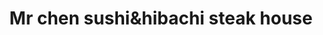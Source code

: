 ---
layout: place
title: "Mr chen sushi&hibachi steak house"
permalink: /colorado/loveland/mr-chen-sushi-hibachi-steak-house.html
stateAbbr: CO
stateName: Colorado
cityName: Loveland
seo:
  name: "Mr chen sushi&hibachi steak house"
  type: Restaurant
  links: https://www.mrchensushihibachisteakhouse.com/?utm_source=gmb&utm_medium=website
description: "Mr chen sushi&hibachi steak house serves delicious sushi in Loveland, Colorado. Try fresh Japanese dishes for a great dining experience. "
place_id: ChIJtZXZxddTaYcRYEZMrmheehM
photos:
  - name: >-
      places/ChIJtZXZxddTaYcRYEZMrmheehM/photos/AeeoHcKVzWfgYYoqX0VlV28K3MAOGgzdPndd9nIwlljRytsBbSjQnx3wElZIgbFrH3lQDL0964q5Tv5icWLNT7rqDHL32YClI46w8qMJvhCAwLhfOGHGimuRE9mGuoDig8C5Hnq5fCJtNkVQ4R-JRoFcZ2BLTarI7GjYjvCJXr74SKFN9Gshev9NSuqvsnci4LrWCayqpZB8HeurZcXLaf50JjSWfpYFcgDaZ7gD6rmQIUc8scy-UOkQo67i0vLvKClSPOnxI9EGqJk7PL5cQ7idBjFOpMz9uBWCKwD6rtIDUs4ewQpUPlxLBJC6nsdyrcaUth4-iCtTxK0_zFvu2hTrcJc7BQmgqI4cS3S_4HEvLUwee3et4JXOwnUTmWsmYD9F0UM9BiMwnDCQ62kx3jiLpNHCtQh8IJjfIJfCAVN4k75_Cg4
    widthPx: 4000
    heightPx: 3000
    authorAttributions:
      - displayName: David Mc
        uri: https://maps.google.com/maps/contrib/112194733301793576589
        photoUri: >-
          https://lh3.googleusercontent.com/a-/ALV-UjXySs0aOOJ_X6sBGql7TxevU4ihXvfwlOKKfF9YHlHMKeKr6rbU6g=s100-p-k-no-mo
    flagContentUri: >-
      https://www.google.com/local/imagery/report/?cb_client=maps_api_places.places_api&image_key=!1e10!2sCIHM0ogKEICAgIDel_HdkgE&hl=en-US
    googleMapsUri: >-
      https://www.google.com/maps/place//data=!3m4!1e2!3m2!1sCIHM0ogKEICAgIDel_HdkgE!2e10!4m2!3m1!1s0x876953d7c5d995b5:0x137a5e68ae4c4660
  - name: >-
      places/ChIJtZXZxddTaYcRYEZMrmheehM/photos/AeeoHcJL8mMUca1v1rvSWO6wXdGVJ2K6mfpUdZQurviOY4sbdaXeHdE313kOO6xICG90pa4_NoST5XXR0gjgwpqKMbF7p6PnqN5N855k4cxMAbjlg7cGJjQ2_XUwaZHFm0F3litawR_hpXIezheB6Emg1H3d-czMaP2hP7ysal0RrOOsaMNYIZZgtTTalNFohNEl2ioN7w-f0mqqtllKyHN8XrXzBTVzWdXz-wgeVvRXqSXerdym4cPmmdBwNNfVWkQsTCzNBddHianzkKhqOf8MJovYpOm2rMkwOobbYC2R2zW6pGw34QI3WMqqTgTw7j5zFWTjwwN0hleKopf1WsJvBr1I-bJIycoUWTLMpc0Ie_8iwQ8JZPnYXzHBmJTjxYIkfXkc_2xAuBjkqMwdimShv4XOWG94kJ5h6FVThJGSl-rX6Q
    widthPx: 4000
    heightPx: 3000
    authorAttributions:
      - displayName: marcus Ling
        uri: https://maps.google.com/maps/contrib/105707822979979517233
        photoUri: >-
          https://lh3.googleusercontent.com/a/ACg8ocJSb6l1hvdGHeKSDMXGfsDYk0bhfvZTNSbQcn_wacKcIyweEA=s100-p-k-no-mo
    flagContentUri: >-
      https://www.google.com/local/imagery/report/?cb_client=maps_api_places.places_api&image_key=!1e10!2sCIHM0ogKEICAgID2odGLMg&hl=en-US
    googleMapsUri: >-
      https://www.google.com/maps/place//data=!3m4!1e2!3m2!1sCIHM0ogKEICAgID2odGLMg!2e10!4m2!3m1!1s0x876953d7c5d995b5:0x137a5e68ae4c4660
  - name: >-
      places/ChIJtZXZxddTaYcRYEZMrmheehM/photos/AeeoHcIHVu5bvVEQjMhXrZJIkTlSfWdl_pa1DJyVgxCECyhNbXLDtaKNfVnVvUmDlsRGpRRMq3PeUtD7xGPP9Rd2cLBJ1nly9yeeqydUsE4lIZOxanXCElWOPVpnMk9NW4hVwfTTu7oU1fOMsuj5liLBxT1Ha57gMy7iP3ErxNys7TamgrnhI-OXzt5Q-0P_gTNKgslIJzlxH3ugExltU-dYsuYHF1iby7p9Iz6qKnb6c8dVxoc64OZK3oD9s2Hqh2rj_FLlM649SJsfvCMMZcfkCp7gERHCxZj2Bt-pwguZJMxy_4-VyGO2aCj23vxR7SujaENNZVkh45Fmkni0Iut5rMJZOviRsHxSNgnErAuG1C_ZqmTem0EdNkCakvY1Lz7K1bVQ5TRtILA1CGmj3kaDX9j3xKz2ZfZ79H8_mUCfgQGymQ
    widthPx: 3860
    heightPx: 2519
    authorAttributions:
      - displayName: Dr. Thomas Arnold
        uri: https://maps.google.com/maps/contrib/111323984310670848248
        photoUri: >-
          https://lh3.googleusercontent.com/a-/ALV-UjXj7tHgNXkXoLLkeLnQ44DgAZ96c4As4NKdiw4mdbOKcRC3kEIi6Q=s100-p-k-no-mo
    flagContentUri: >-
      https://www.google.com/local/imagery/report/?cb_client=maps_api_places.places_api&image_key=!1e10!2sCIHM0ogKEICAgIDnsfaNWg&hl=en-US
    googleMapsUri: >-
      https://www.google.com/maps/place//data=!3m4!1e2!3m2!1sCIHM0ogKEICAgIDnsfaNWg!2e10!4m2!3m1!1s0x876953d7c5d995b5:0x137a5e68ae4c4660
  - name: >-
      places/ChIJtZXZxddTaYcRYEZMrmheehM/photos/AeeoHcKDiaEtC6H10yD7PMqsG5SVT4aWwCXfjYKlE8sXA_EGag84v-mwuHqaIOfJYEs6g7aSNYqjP6JvTfGXkG5b_SHKZpLHsbTEa4LktkczrJB3VrPCnE9p3RPDpVxMzg796Y96-mDulSUEJB2Ft5XVJF1eChhVnL6TKQt8MWzE7hZY7ItLxY44tY_vWt8m6YDfpIVOXaPQfTVKi13N7TtzhG0VitvJy_JhflpY6457IFg8sk4sm5Jgg9G4KdKDf0oFfG6-qg9gEdEaMhXrujEUFwIHQnFeW1TQPASc_mAKO-sgL327LlOlh2RlJLvf6Yt6wF33K7fhZ7ly3cRCM9MvbmgSHmmNSThISyELzxpnLekkjSqwM5vArivyaDid8oJ-7EGJ7QSnXPwizCzCRN2_alFmumwnY6k4DKTMNDdvg5pRVGFe
    widthPx: 4000
    heightPx: 3000
    authorAttributions:
      - displayName: Noktoy Vatsana
        uri: https://maps.google.com/maps/contrib/107713279417238512921
        photoUri: >-
          https://lh3.googleusercontent.com/a-/ALV-UjU8ggSUIVf1GvjjIGU8_AdYPpEBQq9AtTX7G6C8FYXZjziNi2bA=s100-p-k-no-mo
    flagContentUri: >-
      https://www.google.com/local/imagery/report/?cb_client=maps_api_places.places_api&image_key=!1e10!2sCIHM0ogKEICAgICbkeWH1QE&hl=en-US
    googleMapsUri: >-
      https://www.google.com/maps/place//data=!3m4!1e2!3m2!1sCIHM0ogKEICAgICbkeWH1QE!2e10!4m2!3m1!1s0x876953d7c5d995b5:0x137a5e68ae4c4660
  - name: >-
      places/ChIJtZXZxddTaYcRYEZMrmheehM/photos/AeeoHcKiqnpA9szNUg58WNgmiWSDKXCaQB0D4bWJvIl3qAEGog7cDOMfdMGC2pEsYoHrC98BC2wJ9olbhbBWQ91wXccOMH02MA-CnOGSc7ApskP8VyyCt6UZpWj-B4WYzOAuQ89rjzlt8QZcllmPpG-pkY4yMNtwhyeYGDQGEy1vuqAkFfpa5XDN2SOOlJaXQbDkD_5nUDpJq-YhAqk40uZsUZoe5vJ1ZMmQjAcRz8RmUvaQb4qqCXxMRtXYU4hbDkLJXZ1TA2PsGQSp10AoikDd1SRMKJgQcrND2X7kirpSDXc69ZkpyPg2iIco5tRGZzi5GQ54RXew_q1ewmf0FIXVgDMipSJ56qIf7W4U7J9dCo13h8QP9L_ciTUgGV8k2EHDi5edMVNu4eSPVHxpqv5bZgCqxu9cxzUzJQxfslykDImzwQ
    widthPx: 4800
    heightPx: 3600
    authorAttributions:
      - displayName: Cynthia R
        uri: https://maps.google.com/maps/contrib/114959691314135908366
        photoUri: >-
          https://lh3.googleusercontent.com/a-/ALV-UjU-Z74_Q-S1EaM5wznghTov6TvMpfR2SA7wmp5xkjgE0N8TqX4v=s100-p-k-no-mo
    flagContentUri: >-
      https://www.google.com/local/imagery/report/?cb_client=maps_api_places.places_api&image_key=!1e10!2sCIHM0ogKEICAgICXtaruMw&hl=en-US
    googleMapsUri: >-
      https://www.google.com/maps/place//data=!3m4!1e2!3m2!1sCIHM0ogKEICAgICXtaruMw!2e10!4m2!3m1!1s0x876953d7c5d995b5:0x137a5e68ae4c4660
  - name: >-
      places/ChIJtZXZxddTaYcRYEZMrmheehM/photos/AeeoHcIbbGMTpIy455bvpBQ3TupNTe1Af7y57G4wG6p81wdcYl_sUi2wOWCPFou3DFRfO9KOb7alyUl-D_cT8L5boNK-a3NbXxn-ahp49XrvcK__N1iiJdntpIhqUffxG-Sa_rVIQ2LQ3RybBmw1YXFEVKLGDetBsffHVDq2SLRE32KSD-CqvK6dqhwSU9d89NofNbRtCctfCwKT7pl2jJ6eaW9THu-ioMtbJwF9gGYyk0SywM6q80D-PAlsAZ7q5JAJZJtqPXT34sJ-rjJU-ZhB-s1Y2A7rUAQuthkZ-afCNW0ZLtZtL67l8VFTCqHmBKAxzjI4IdljMeY0rtEg0VGIpZfZ1ERknzuMJd__sfsWY12fxfpDq5CFXbAouan3BvDMHjCNIzut_vNZSfbsDzJMAewZwVsGf-fFUhik_xkke3TFh9Nm
    widthPx: 1517
    heightPx: 1179
    authorAttributions:
      - displayName: Cynthia R
        uri: https://maps.google.com/maps/contrib/114959691314135908366
        photoUri: >-
          https://lh3.googleusercontent.com/a-/ALV-UjU-Z74_Q-S1EaM5wznghTov6TvMpfR2SA7wmp5xkjgE0N8TqX4v=s100-p-k-no-mo
    flagContentUri: >-
      https://www.google.com/local/imagery/report/?cb_client=maps_api_places.places_api&image_key=!1e10!2sCIHM0ogKEICAgMCA0d_GhAE&hl=en-US
    googleMapsUri: >-
      https://www.google.com/maps/place//data=!3m4!1e2!3m2!1sCIHM0ogKEICAgMCA0d_GhAE!2e10!4m2!3m1!1s0x876953d7c5d995b5:0x137a5e68ae4c4660
  - name: >-
      places/ChIJtZXZxddTaYcRYEZMrmheehM/photos/AeeoHcLZqm1d1fPcbJRc1QmyblglxEeBFXMkwoNgFBHNeoyalXbkSL0KJqwTpILza8-VBO0xYEwXMWYIVvxgg4CqvEwWj2cWgb-IQgx1PRSj_LeVnRUfazwX6gNwE_BsdOUuBqd43JUeT2-vez9ZMU5qy7MQqnMwdjvwpItOgNYrmc0v_HCwI-Q5qzzYZfWoMjnmZP73MWSKiQnI2Z0Gfcs1MS8y_1qvoXcUBZ1X04xCWzxajVui6T2kltiyz1Qaeg7-RNzZltcwUz10t9FddTXhT8fCkCdGlxfP0uuL4LxNK7MWwDFQa9TUk3uHfoQxiRm9JQrJJCKZEd7KkA22lPbzDv0iWVy2OrB2UZ5KGJYzX4rpK-VI6IcY10sV_ZG9-ygcSntUDEmyACyMjp0p_7WMWnxqth-Fzg6dXZN1LPDRE-U
    widthPx: 4000
    heightPx: 3000
    authorAttributions:
      - displayName: Noktoy Vatsana
        uri: https://maps.google.com/maps/contrib/107713279417238512921
        photoUri: >-
          https://lh3.googleusercontent.com/a-/ALV-UjU8ggSUIVf1GvjjIGU8_AdYPpEBQq9AtTX7G6C8FYXZjziNi2bA=s100-p-k-no-mo
    flagContentUri: >-
      https://www.google.com/local/imagery/report/?cb_client=maps_api_places.places_api&image_key=!1e10!2sCIHM0ogKEICAgICbkeWHdQ&hl=en-US
    googleMapsUri: >-
      https://www.google.com/maps/place//data=!3m4!1e2!3m2!1sCIHM0ogKEICAgICbkeWHdQ!2e10!4m2!3m1!1s0x876953d7c5d995b5:0x137a5e68ae4c4660
  - name: >-
      places/ChIJtZXZxddTaYcRYEZMrmheehM/photos/AeeoHcLHoeFpGpHw7HsOVDZ01swwiRpFgl3OTe9l-N-WeNgLSb7l1ZagMqph7tNXZsJy9K12nUOXMDs8yXbxF100bro4LsP761LQl0TSghf3AuOacTXdd2DQXgyq6LVoKY9GTbGIkbi6HGIOAn6vFU5NoxJHPdvWOHKbj1h2RUAivir4_kFcOEe5mDAhuCWCZFTqCTogzPQYnzSQ0Rt8zoCNxwbWM9ubokBWVfR8HtCiclQuQaC0YJJ1ssya6f3xu4fNX4yhT2o7t8JSjuFrujPD1ywdD71DBR5rbnfv4G9UXyIi1hb2wvqMKiQQ-TokQ19SmIaxvC_ef9IGpMnGQk6650xZQBZJtKfPUhKXO9GinRoIDtWiDczpPSHQ3fJi5e0bvVyPKOhG5IwF_iTVvgcfYf4qQc90vXH0gCflVnz3rVpKnA
    widthPx: 1440
    heightPx: 1920
    authorAttributions:
      - displayName: G of Co
        uri: https://maps.google.com/maps/contrib/115007022176665292495
        photoUri: >-
          https://lh3.googleusercontent.com/a/ACg8ocIXSdKcJ6KpX13gMoqmMPzUHe8JieUN9DiIlIrMexlU1psTxpg=s100-p-k-no-mo
    flagContentUri: >-
      https://www.google.com/local/imagery/report/?cb_client=maps_api_places.places_api&image_key=!1e10!2sCIHM0ogKEICAgID_xpTESw&hl=en-US
    googleMapsUri: >-
      https://www.google.com/maps/place//data=!3m4!1e2!3m2!1sCIHM0ogKEICAgID_xpTESw!2e10!4m2!3m1!1s0x876953d7c5d995b5:0x137a5e68ae4c4660
  - name: >-
      places/ChIJtZXZxddTaYcRYEZMrmheehM/photos/AeeoHcL_30qIDMf9adyRh9S9GPmbveS2t0kIdIsZ9lWvmAPWtkB5zWoJAgr8F9pBuWQg0DN9Y0S7miUZ7mtu5xfZkKtzU_M4mvfiZBFmVrlr0sb_bpxABS89O1hmX53-ifNVskvnlk42HMZIZEZ1KKHp4ZG_f2zSKOsVrS9Id5Ga8SZOuD8NItHqleNjsZ8a8ibSxfcuPwCLDMlWG6aK5sSSuxZxHguJB6_YXZVr3GxIUgDkSNDsY3luz474e8w1Mc9WaNEmTPmZWsP-BJy-qI9ob1Gnx6zyzcUQLnferD_HBfqXLYZDysJKf4YC3USW73pQKonFJ5aa6-kC73g6lSdm3toBgoHtEjTJsj9UdAEcW8ey4jP-h1sb8j7VMGC3qV7fqSUFGRIR7L9QNl705DrORCE2TunfgShA14Luhra5lcIUrg
    widthPx: 3341
    heightPx: 3023
    authorAttributions:
      - displayName: Brianna
        uri: https://maps.google.com/maps/contrib/100199383643943868773
        photoUri: >-
          https://lh3.googleusercontent.com/a-/ALV-UjWE_OUwRs2CKLBU3cTwTihEAuwiYermWUUJ4HDQvZPgfCVGSrY=s100-p-k-no-mo
    flagContentUri: >-
      https://www.google.com/local/imagery/report/?cb_client=maps_api_places.places_api&image_key=!1e10!2sCIHM0ogKEICAgIC1-5zHXQ&hl=en-US
    googleMapsUri: >-
      https://www.google.com/maps/place//data=!3m4!1e2!3m2!1sCIHM0ogKEICAgIC1-5zHXQ!2e10!4m2!3m1!1s0x876953d7c5d995b5:0x137a5e68ae4c4660
  - name: >-
      places/ChIJtZXZxddTaYcRYEZMrmheehM/photos/AeeoHcKiSULU-3NLDfe0ChRScRnGNBA5Mrcr4VAqh8auKjz4jsktgMGTZAsTvxmzs_3EHxUxZUyJ_Of4L3-VfdKrxiz3WfZYY-JjUbPtsq0L1o1ssXy2Qz1KkNsbxDv2uGBD2xgVa2UE-QGylmLmZxWKbbeFxVIStb7tRkGucXEoI_a_MlqTBZofjimiHuR-dYWOoefKQBmI_uvIl4B_EzUzqJFLkNT0jBe4Tnu5t6hlJ-1Zybp2lxofg2epbDY_xSUWCjifPgMtu5ozBfipegnMM7p8Fe9qXIijpN1nsxH9jHjSbvH7LkEY4ohrisk1TVtLqH3cj-yS2xqj-OJRLJ5gh1qAGcPd1kLxfdU3CJitaeQ4H4rtp-6KRVUPpgbGIcm4zEulECDfenNrkDHBakhUUVLr7xjbl6UK4fk9_HHS-a3YRQ
    widthPx: 3024
    heightPx: 4032
    authorAttributions:
      - displayName: Kimberly Rae
        uri: https://maps.google.com/maps/contrib/111611567058560094642
        photoUri: >-
          https://lh3.googleusercontent.com/a-/ALV-UjU5vRqvZbBoTortu0jADG8FS9fykYIArTYRTRpnEamJ-b1fWiEa=s100-p-k-no-mo
    flagContentUri: >-
      https://www.google.com/local/imagery/report/?cb_client=maps_api_places.places_api&image_key=!1e10!2sCIHM0ogKEICAgID5ufCORA&hl=en-US
    googleMapsUri: >-
      https://www.google.com/maps/place//data=!3m4!1e2!3m2!1sCIHM0ogKEICAgID5ufCORA!2e10!4m2!3m1!1s0x876953d7c5d995b5:0x137a5e68ae4c4660
address: 2283 W Eisenhower Blvd, Loveland, CO 80537, USA
street: 2283 W Eisenhower Blvd
city: Loveland
state: CO
zip: '80537'
country: USA
neighborhood: null
latitude: '40.408699'
longitude: '-105.108514'
accessibility_options:
  wheelchairAccessibleParking: true
  wheelchairAccessibleEntrance: true
  wheelchairAccessibleRestroom: true
  wheelchairAccessibleSeating: true
business_status: OPERATIONAL
name: Mr chen sushi&hibachi steak house
google_maps_links:
  directionsUri: >-
    https://www.google.com/maps/dir//''/data=!4m7!4m6!1m1!4e2!1m2!1m1!1s0x876953d7c5d995b5:0x137a5e68ae4c4660!3e0
  placeUri: https://maps.google.com/?cid=1403538037573174880
  writeAReviewUri: >-
    https://www.google.com/maps/place//data=!4m3!3m2!1s0x876953d7c5d995b5:0x137a5e68ae4c4660!12e1
  reviewsUri: >-
    https://www.google.com/maps/place//data=!4m4!3m3!1s0x876953d7c5d995b5:0x137a5e68ae4c4660!9m1!1b1
  photosUri: >-
    https://www.google.com/maps/place//data=!4m3!3m2!1s0x876953d7c5d995b5:0x137a5e68ae4c4660!10e5
primary_type: Japanese Restaurant
opening_hours:
  regular:
    - 'Monday: 10:00 AM – 2:30 PM, 4:00 – 9:30 PM'
    - 'Tuesday: Closed'
    - 'Wednesday: 10:00 AM – 2:30 PM, 4:00 – 9:30 PM'
    - 'Thursday: 10:00 AM – 2:30 PM, 4:00 – 9:30 PM'
    - 'Friday: 10:00 AM – 2:30 PM, 4:00 – 9:30 PM'
    - 'Saturday: 10:00 AM – 2:30 PM, 4:00 – 9:30 PM'
    - 'Sunday: 11:00 AM – 2:30 PM, 4:00 – 9:30 PM'
  current:
    - 'Monday: 10:00 AM – 2:30 PM, 4:00 – 9:30 PM'
    - 'Tuesday: Closed'
    - 'Wednesday: 10:00 AM – 2:30 PM, 4:00 – 9:30 PM'
    - 'Thursday: 10:00 AM – 2:30 PM, 4:00 – 9:30 PM'
    - 'Friday: 10:00 AM – 2:30 PM, 4:00 – 9:30 PM'
    - 'Saturday: 10:00 AM – 2:30 PM, 4:00 – 9:30 PM'
    - 'Sunday: 11:00 AM – 2:30 PM, 4:00 – 9:30 PM'
secondary_opening_hours:
  regular:
    weekdayDescriptions: null
    type: null
  current:
    weekdayDescriptions: null
    type: null
phone: (970) 685-4720
price_level: PRICE_LEVEL_MODERATE
price_range: $10 &ndash; $20
rating: '4.5'
rating_count: 0
website: >-
  https://www.mrchensushihibachisteakhouse.com/?utm_source=gmb&utm_medium=website
reviews: null
parking_options: null
payment_options: null
allow_dogs: null
curbside_pickup: null
delivery: null
dine_in: null
good_for_children: null
good_for_groups: null
good_for_sports: null
live_music: null
menu_for_children: null
outdoor_seating: null
reservable: null
restroom: null
serves_beer: null
serves_breakfast: null
serves_brunch: null
serves_cocktails: null
serves_coffee: null
serves_dinner: null
serves_dessert: null
serves_lunch: null
serves_vegetarian_food: null
serves_wine: null
takeout: null
update_category: essentials
summary: null

---